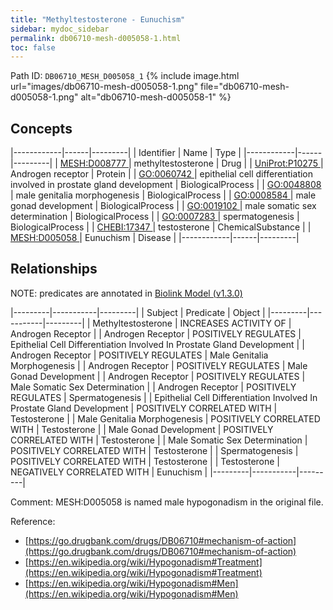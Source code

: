 ```yaml
---
title: "Methyltestosterone - Eunuchism"
sidebar: mydoc_sidebar
permalink: db06710-mesh-d005058-1.html
toc: false 
---
```



Path ID: `DB06710_MESH_D005058_1`
{% include image.html url="images/db06710-mesh-d005058-1.png" file="db06710-mesh-d005058-1.png" alt="db06710-mesh-d005058-1" %}

## Concepts

|------------|------|---------|
| Identifier | Name | Type    |
|------------|------|---------|
| <a href="https://identifiers.org/MESH:D008777">MESH:D008777 </a> | methyltestosterone | Drug |
| <a href="https://identifiers.org/UniProt:P10275">UniProt:P10275 </a> | Androgen receptor | Protein |
| <a href="https://identifiers.org/GO:0060742">GO:0060742 </a> | epithelial cell differentiation involved in prostate gland development | BiologicalProcess |
| <a href="https://identifiers.org/GO:0048808">GO:0048808 </a> | male genitalia morphogenesis | BiologicalProcess |
| <a href="https://identifiers.org/GO:0008584">GO:0008584 </a> | male gonad development | BiologicalProcess |
| <a href="https://identifiers.org/GO:0019102">GO:0019102 </a> | male somatic sex determination | BiologicalProcess |
| <a href="https://identifiers.org/GO:0007283">GO:0007283 </a> | spermatogenesis | BiologicalProcess |
| <a href="https://identifiers.org/CHEBI:17347">CHEBI:17347 </a> | testosterone | ChemicalSubstance |
| <a href="https://identifiers.org/MESH:D005058">MESH:D005058 </a> | Eunuchism | Disease |
|------------|------|---------|

## Relationships


NOTE: predicates are annotated in <a href="https://github.com/biolink/biolink-model/releases/tag/v1.3.0">Biolink Model (v1.3.0)</a>

|---------|-----------|---------|
| Subject | Predicate | Object  |
|---------|-----------|---------|
| Methyltestosterone | INCREASES ACTIVITY OF | Androgen Receptor |
| Androgen Receptor | POSITIVELY REGULATES | Epithelial Cell Differentiation Involved In Prostate Gland Development |
| Androgen Receptor | POSITIVELY REGULATES | Male Genitalia Morphogenesis |
| Androgen Receptor | POSITIVELY REGULATES | Male Gonad Development |
| Androgen Receptor | POSITIVELY REGULATES | Male Somatic Sex Determination |
| Androgen Receptor | POSITIVELY REGULATES | Spermatogenesis |
| Epithelial Cell Differentiation Involved In Prostate Gland Development | POSITIVELY CORRELATED WITH | Testosterone |
| Male Genitalia Morphogenesis | POSITIVELY CORRELATED WITH | Testosterone |
| Male Gonad Development | POSITIVELY CORRELATED WITH | Testosterone |
| Male Somatic Sex Determination | POSITIVELY CORRELATED WITH | Testosterone |
| Spermatogenesis | POSITIVELY CORRELATED WITH | Testosterone |
| Testosterone | NEGATIVELY CORRELATED WITH | Eunuchism |
|---------|-----------|---------|

Comment: MESH:D005058 is named male hypogonadism in the original file.

Reference: 
  - [https://go.drugbank.com/drugs/DB06710#mechanism-of-action](https://go.drugbank.com/drugs/DB06710#mechanism-of-action)
  - [https://en.wikipedia.org/wiki/Hypogonadism#Treatment](https://en.wikipedia.org/wiki/Hypogonadism#Treatment)
  - [https://en.wikipedia.org/wiki/Hypogonadism#Men](https://en.wikipedia.org/wiki/Hypogonadism#Men)
